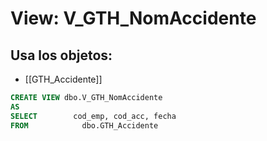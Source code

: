 # View: V_GTH_NomAccidente

## Usa los objetos:
- [[GTH_Accidente]]

```sql
CREATE VIEW dbo.V_GTH_NomAccidente
AS
SELECT        cod_emp, cod_acc, fecha
FROM            dbo.GTH_Accidente

```
